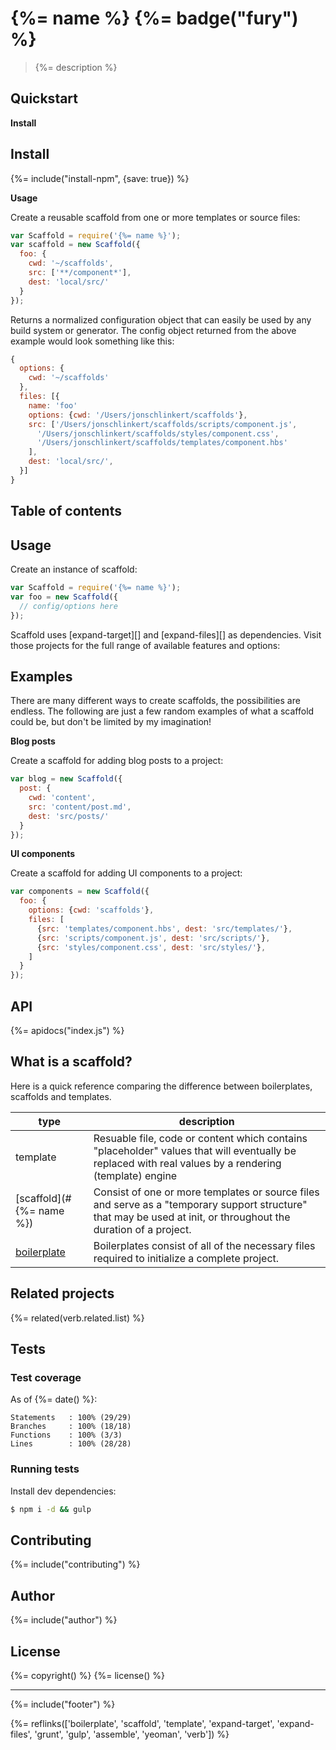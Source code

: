 # {%= name %} {%= badge("fury") %}

> {%= description %}

## Quickstart

**Install**

## Install

{%= include("install-npm", {save: true}) %}

**Usage**

Create a reusable scaffold from one or more templates or source files:

```js
var Scaffold = require('{%= name %}');
var scaffold = new Scaffold({
  foo: {
    cwd: '~/scaffolds',
    src: ['**/component*'],
    dest: 'local/src/'
  }  
});
```

Returns a normalized configuration object that can easily be used by any build system or generator. The config object returned from the above example would look something like this:

```js
{
  options: {
    cwd: '~/scaffolds'
  },
  files: [{
    name: 'foo'
    options: {cwd: '/Users/jonschlinkert/scaffolds'},
    src: ['/Users/jonschlinkert/scaffolds/scripts/component.js',
      '/Users/jonschlinkert/scaffolds/styles/component.css',
      '/Users/jonschlinkert/scaffolds/templates/component.hbs'
    ],
    dest: 'local/src/',
  }]
}
```

## Table of contents
<!-- toc -->

## Usage

Create an instance of scaffold:

```js
var Scaffold = require('{%= name %}');
var foo = new Scaffold({
  // config/options here  
});
```

Scaffold uses [expand-target][] and [expand-files][] as dependencies. Visit those projects for the full range of available features and options:


## Examples

There are many different ways to create scaffolds, the possibilities are endless. The following are just a few random examples of what a scaffold could be, but don't be limited by my imagination! 

**Blog posts**

Create a scaffold for adding blog posts to a project:

```js
var blog = new Scaffold({
  post: {
    cwd: 'content',
    src: 'content/post.md', 
    dest: 'src/posts/'
  }
});
```

**UI components**

Create a scaffold for adding UI components to a project:

```js
var components = new Scaffold({
  foo: {
    options: {cwd: 'scaffolds'},
    files: [
      {src: 'templates/component.hbs', dest: 'src/templates/'},
      {src: 'scripts/component.js', dest: 'src/scripts/'},
      {src: 'styles/component.css', dest: 'src/styles/'},
    ]
  }
});
```

## API
{%= apidocs("index.js") %}

## What is a scaffold?

Here is a quick reference comparing the difference between boilerplates, scaffolds and templates.

| **type** | **description** |
| --- | --- |
| template | Resuable file, code or content which contains "placeholder" values that will eventually be replaced with real values by a rendering (template) engine |
| [scaffold](#{%= name %}) | Consist of one or more templates or source files and serve as a "temporary support structure" that may be used at init, or throughout the duration of a project. |
| [boilerplate](https://github.com/boilerplate) | Boilerplates consist of all of the necessary files required to initialize a complete project. |

## Related projects
{%= related(verb.related.list) %}  

## Tests
### Test coverage

As of {%= date() %}:

```
Statements   : 100% (29/29)
Branches     : 100% (18/18)
Functions    : 100% (3/3)
Lines        : 100% (28/28)
```

### Running tests

Install dev dependencies:

```sh
$ npm i -d && gulp
```

## Contributing
{%= include("contributing") %}

## Author
{%= include("author") %}

## License
{%= copyright() %}
{%= license() %}

***

{%= include("footer") %}

{%= reflinks(['boilerplate', 'scaffold', 'template', 'expand-target', 'expand-files', 'grunt', 'gulp', 'assemble', 'yeoman', 'verb']) %}
